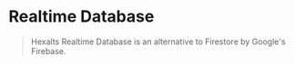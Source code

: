 # Realtime Database

> Hexalts Realtime Database is an alternative to Firestore by Google's Firebase.